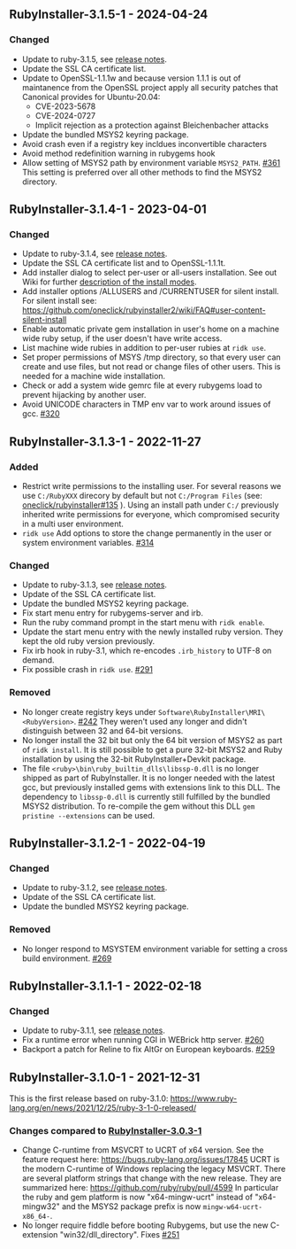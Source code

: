## RubyInstaller-3.1.5-1 - 2024-04-24

### Changed
- Update to ruby-3.1.5, see [release notes](https://www.ruby-lang.org/en/news/2024/04/23/ruby-3-1-5-released/).
- Update the SSL CA certificate list.
- Update to OpenSSL-1.1.1w and because version 1.1.1 is out of maintanence from the OpenSSL project apply all security patches that Canonical provides for Ubuntu-20.04:
  - CVE-2023-5678
  - CVE-2024-0727
  - Implicit rejection as a protection against Bleichenbacher attacks
- Update the bundled MSYS2 keyring package.
- Avoid crash even if a registry key incldues inconvertible characters
- Avoid method redefinition warning in rubygems hook
- Allow setting of MSYS2 path by environment variable `MSYS2_PATH`. [#361](https://github.com/oneclick/rubyinstaller2/issues/361)
  This setting is preferred over all other methods to find the MSYS2 directory.


## RubyInstaller-3.1.4-1 - 2023-04-01

### Changed
- Update to ruby-3.1.4, see [release notes](https://www.ruby-lang.org/en/news/2023/03/30/ruby-3-1-4-released/).
- Update the SSL CA certificate list and to OpenSSL-1.1.1t.
- Add installer dialog to select per-user or all-users installation.
  See out Wiki for further [description of the install modes](https://github.com/oneclick/rubyinstaller2/wiki/FAQ#user-content-install-mode).
- Add installer options /ALLUSERS and /CURRENTUSER for silent install.
  For silent install see: https://github.com/oneclick/rubyinstaller2/wiki/FAQ#user-content-silent-install
- Enable automatic private gem installation in user's home on a machine wide ruby setup, if the user doesn't have write access.
- List machine wide rubies in addition to per-user rubies at `ridk use`.
- Set proper permissions of MSYS /tmp directory, so that every user can create and use files, but not read or change files of other users.
  This is needed for a machine wide installation.
- Check or add a system wide gemrc file at every rubygems load to prevent hijacking by another user.
- Avoid UNICODE characters in TMP env var to work around issues of gcc. [#320](https://github.com/oneclick/rubyinstaller2/issues/320)


## RubyInstaller-3.1.3-1 - 2022-11-27

### Added
- Restrict write permissions to the installing user.
  For several reasons we use `C:/RubyXXX` direcory by default but not `C:/Program Files` (see: [oneclick/rubyinstaller#135](https://github.com/oneclick/rubyinstaller/issues/135) ).
  Using an install path under `C:/` previously inherited write permissions for everyone, which compromised security in a multi user environment.
- `ridk use` Add options to store the change permanently in the user or system environment variables. [#314](https://github.com/oneclick/rubyinstaller2/issues/314)

### Changed
- Update to ruby-3.1.3, see [release notes](https://www.ruby-lang.org/en/news/2022/11/24/ruby-3-1-3-released/).
- Update of the SSL CA certificate list.
- Update the bundled MSYS2 keyring package.
- Fix start menu entry for rubygems-server and irb.
- Run the ruby command prompt in the start menu with `ridk enable`.
- Update the start menu entry with the newly installed ruby version.
  They kept the old ruby version previously.
- Fix irb hook in ruby-3.1, which re-encodes `.irb_history` to UTF-8 on demand.
- Fix possible crash in `ridk use`. [#291](https://github.com/oneclick/rubyinstaller2/issues/291)

### Removed
- No longer create registry keys under `Software\RubyInstaller\MRI\<RubyVersion>`. [#242](https://github.com/oneclick/rubyinstaller2/issues/242)
  They weren't used any longer and didn't distinguish between 32 and 64-bit versions.
- No longer install the 32 bit but only the 64 bit version of MSYS2 as part of `ridk install`.
  It is still possible to get a pure 32-bit MSYS2 and Ruby installation by using the 32-bit RubyInstaller+Devkit package.
- The file `<ruby>\bin\ruby_builtin_dlls\libssp-0.dll` is no longer shipped as part of RubyInstaller.
  It is no longer needed with the latest gcc, but previously installed gems with extensions link to this DLL.
  The dependency to `libssp-0.dll` is currently still fulfilled by the bundled MSYS2 distribution.
  To re-compile the gem without this DLL `gem pristine --extensions` can be used.


## RubyInstaller-3.1.2-1 - 2022-04-19

### Changed
- Update to ruby-3.1.2, see [release notes](https://www.ruby-lang.org/en/news/2022/04/12/ruby-3-1-2-released/).
- Update of the SSL CA certificate list.
- Update the bundled MSYS2 keyring package.

### Removed
- No longer respond to MSYSTEM environment variable for setting a cross build environment. [#269](https://github.com/oneclick/rubyinstaller2/issues/269)


## RubyInstaller-3.1.1-1 - 2022-02-18

### Changed
- Update to ruby-3.1.1, see [release notes](https://www.ruby-lang.org/en/news/2022/02/18/ruby-3-1-1-released/).
- Fix a runtime error when running CGI in WEBrick http server. [#260](https://github.com/oneclick/rubyinstaller2/issues/260)
- Backport a patch for Reline to fix AltGr on European keyboards. [#259](https://github.com/oneclick/rubyinstaller2/issues/259)


## RubyInstaller-3.1.0-1 - 2021-12-31

This is the first release based on ruby-3.1.0: https://www.ruby-lang.org/en/news/2021/12/25/ruby-3-1-0-released/

### Changes compared to [RubyInstaller-3.0.3-1](CHANGELOG-3.0.md#rubyinstaller-303-1---2021-11-27)
- Change C-runtime from MSVCRT to UCRT of x64 version.
  See the feature request here: https://bugs.ruby-lang.org/issues/17845
  UCRT is the modern C-runtime of Windows replacing the legacy MSVCRT.
  There are several platform strings that change with the new release.
  They are summarized here: https://github.com/ruby/ruby/pull/4599
  In particular the ruby and gem platform is now "x64-mingw-ucrt" instead of "x64-mingw32" and the MSYS2 package prefix is now `mingw-w64-ucrt-x86_64-`.
- No longer require fiddle before booting Rubygems, but use the new C-extension "win32/dll_directory".
  Fixes [#251](https://github.com/oneclick/rubyinstaller2/issues/251)

